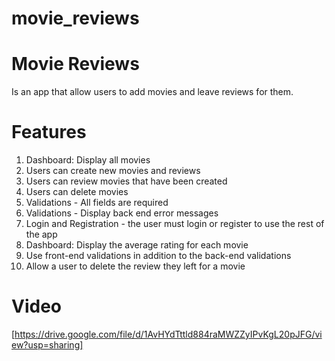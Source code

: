 # movie_reviews
# Movie Reviews
Is an app that allow users to add movies and leave reviews for them.

# Features
1. Dashboard: Display all movies
2. Users can create new movies and reviews
3. Users can review movies that have been created
4. Users can delete movies
5. Validations - All fields are required
6. Validations - Display back end error messages
7. Login and Registration - the user must login or register to use the rest of the app
8. Dashboard: Display the average rating for each movie
9. Use front-end validations in addition to the back-end validations
10. Allow a user to delete the review they left for a movie

# Video
[https://drive.google.com/file/d/1AvHYdTttld884raMWZZyIPvKgL20pJFG/view?usp=sharing]
